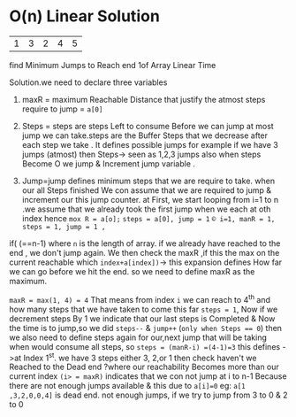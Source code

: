 # O(n) Linear Solution

<table>
<tr>
<td>1</td>
<td>3</td>
<td>2</td>
<td>4</td>
<td>5</td>
</tr>
</table>


find Minimum Jumps to Reach end 1of Array Linear Time

Solution.we need to declare three variables
1) maxR = maximum Reachable Distance that justify the atmost steps require to jump = `a[0]`

2) Steps = steps are steps Left to consume Before we can jump
at most jump we can take.steps are the Buffer Steps that we decrease after each step we take .
It defines possible jumps for example if we have 3 jumps (atmost) then Steps-> seen as 1,2,3 jumps
also when steps Become O we jump & Increment jump variable .
4) Jump=jump defines minimum steps that we are require to take. 
when our all Steps finished We con assume that we are required to jump & increment our this jump counter.
at First, we start looping from i=1 to n .we assume that we already took the first jump when we each at oth index
hence `mox R = a[o];` `steps = a[0], jump = 1`
`© i=1, manR = 1, steps = 1, jump = 1 ,`

if( (==n-1) where `n` is the length of array. if we already have reached to the end
, we don't jump again. 
We then check the maxR ,if this the max on the current reachable 
which `index+a[index])`→ this expansion defines How far we can go before we hit the end.
so we need to define maxR as the maximum.

`maxR = max(1, 4) = 4` That means from index `i` we can reach to 4<sup>th</sup> and how many
steps that we have taken to come this far `steps = 1`, Now if we decrement steps By 1 we indicate
that our last steps is Completed & Now the time is to jump,so we did `steps--` & `jump++`
(`only when Steps == 0`) then we also need to define steps again for our,next jump that will be
taking when would consume all steps, so `steps = (manR-i) =(4-1)=3` this defines ->at Index 1<sup>st</sup>.
we have 3 steps either 3, 2,or 1 then check haven't we Reached to the Dead end ?where our 
reachability Becomes more than our current index `(i> = maxR)` indicates that
we con not jump at i to n-1 Because there are not enough jumps available & this due to `a[i]=0` 
eg: `a[1 ,3,2,0,0,4]` is dead end. not enough jumps, if we try to jump from 3 to 0 & 2 to 0